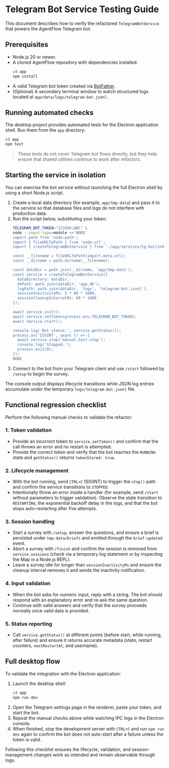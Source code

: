 # Telegram Bot Service Testing Guide

This document describes how to verify the refactored `TelegramBotService` that powers the AgentFlow Telegram bot.

## Prerequisites
- Node.js 20 or newer.
- A cloned AgentFlow repository with dependencies installed:
  ```bash
  cd app
  npm install
  ```
- A valid Telegram bot token created via [BotFather](https://t.me/botfather).
- (Optional) A secondary terminal window to watch structured logs located at `app/data/logs/telegram-bot.jsonl`.

## Running automated checks
The desktop project provides automated tests for the Electron application shell. Run them from the `app` directory:
```bash
cd app
npm test
```
> These tests do not cover Telegram bot flows directly, but they help ensure that shared utilities continue to work after refactors.

## Starting the service in isolation
You can exercise the bot service without launching the full Electron shell by using a short Node.js script.

1. Create a local data directory (for example, `app/tmp-data`) and pass it to the service so that database files and logs do not interfere with production data.
2. Run the script below, substituting your token:
   ```bash
   TELEGRAM_BOT_TOKEN="123456:ABC" \ 
   node --input-type=module <<'NODE'
   import path from 'node:path';
   import { fileURLToPath } from 'node:url';
   import { createTelegramBotService } from './app/services/tg-bot/index.js';

   const __filename = fileURLToPath(import.meta.url);
   const __dirname = path.dirname(__filename);

   const dataDir = path.join(__dirname, 'app/tmp-data');
   const service = createTelegramBotService({
     dataDirectory: dataDir,
     dbPath: path.join(dataDir, 'app.db'),
     logPath: path.join(dataDir, 'logs', 'telegram-bot.jsonl'),
     sessionInactivityMs: 5 * 60 * 1000,
     sessionCleanupIntervalMs: 60 * 1000
   });

   await service.init();
   await service.setToken(process.env.TELEGRAM_BOT_TOKEN);
   await service.start();

   console.log('Bot status:', service.getStatus());
   process.on('SIGINT', async () => {
     await service.stop('manual-test-stop');
     console.log('Stopped.');
     process.exit(0);
   });
   NODE
   ```
3. Connect to the bot from your Telegram client and use `/start` followed by `/setup` to begin the survey.

The console output displays lifecycle transitions while JSON log entries accumulate under the temporary `logs/telegram-bot.jsonl` file.

## Functional regression checklist
Perform the following manual checks to validate the refactor:

### 1. Token validation
- Provide an incorrect token to `service.setToken()` and confirm that the call throws an error and no restart is attempted.
- Provide the correct token and verify that the bot reaches the `RUNNING` state and `getStatus()` returns `tokenStored: true`.

### 2. Lifecycle management
- With the bot running, send `CTRL+C` (SIGINT) to trigger the `stop()` path and confirm the service transitions to `STOPPED`.
- Intentionally throw an error inside a handler (for example, send `/start` without parameters to trigger validation). Observe the state transition to `RESTARTING`, the exponential backoff delay in the logs, and that the bot stops auto-restarting after five attempts.

### 3. Session handling
- Start a survey with `/setup`, answer the questions, and ensure a brief is persisted under `tmp-data/briefs` and emitted through the `brief:updated` event.
- Abort a survey with `/finish` and confirm the session is removed from `service.sessions` (check via a temporary log statement or by inspecting the Map in a Node.js REPL).
- Leave a survey idle for longer than `sessionInactivityMs` and ensure the cleanup interval removes it and sends the inactivity notification.

### 4. Input validation
- When the bot asks for numeric input, reply with a string. The bot should respond with an explanatory error and re-ask the same question.
- Continue with valid answers and verify that the survey proceeds normally once valid data is provided.

### 5. Status reporting
- Call `service.getStatus()` at different points (before start, while running, after failure) and ensure it returns accurate metadata (state, restart counters, `nextRestartAt`, and username).

## Full desktop flow
To validate the integration with the Electron application:
1. Launch the desktop shell:
   ```bash
   cd app
   npm run dev
   ```
2. Open the Telegram settings page in the renderer, paste your token, and start the bot.
3. Repeat the manual checks above while watching IPC logs in the Electron console.
4. When finished, stop the development server with `CTRL+C` and run `npm run dev` again to confirm the bot does not auto-start after a failure unless the token is valid.

Following this checklist ensures the lifecycle, validation, and session-management changes work as intended and remain observable through logs.
